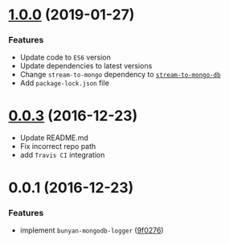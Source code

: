 <a name="1.0.0"></a>
# [1.0.0](https://github.com/abd2561024/bunyan-mongodb-logger/commit/) (2019-01-27)


### Features

* Update code to `ES6` version
* Update dependencies to latest versions
* Change `stream-to-mongo` dependency to [`stream-to-mongo-db`](https://github.com/AbdullahAli/node-stream-to-mongo-db)
* Add `package-lock.json` file

<a name="0.0.2"></a>
# [0.0.3](https://github.com/abd2561024/bunyan-mongodb-logger/commit/a3484eb) (2016-12-23)

* Update README.md
* Fix incorrect repo path
* add `Travis CI` integration

# 0.0.1 (2016-12-23)

### Features

* implement `bunyan-mongodb-logger` ([9f0276](https://github.com/abd2561024/bunyan-mongodb-logger/commit/9f0276))
